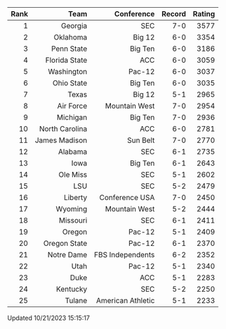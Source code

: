 | Rank  | Team                 | Conference           | Record   | Rating |
| ---:  | ---:                 | ---:                 | ---:     | ---:   |
| 1     | Georgia              | SEC                  | 7-0      | 3577   |
| 2     | Oklahoma             | Big 12               | 6-0      | 3354   |
| 3     | Penn State           | Big Ten              | 6-0      | 3186   |
| 4     | Florida State        | ACC                  | 6-0      | 3059   |
| 5     | Washington           | Pac-12               | 6-0      | 3037   |
| 6     | Ohio State           | Big Ten              | 6-0      | 3035   |
| 7     | Texas                | Big 12               | 5-1      | 2965   |
| 8     | Air Force            | Mountain West        | 7-0      | 2954   |
| 9     | Michigan             | Big Ten              | 7-0      | 2936   |
| 10    | North Carolina       | ACC                  | 6-0      | 2781   |
| 11    | James Madison        | Sun Belt             | 7-0      | 2770   |
| 12    | Alabama              | SEC                  | 6-1      | 2735   |
| 13    | Iowa                 | Big Ten              | 6-1      | 2643   |
| 14    | Ole Miss             | SEC                  | 5-1      | 2602   |
| 15    | LSU                  | SEC                  | 5-2      | 2479   |
| 16    | Liberty              | Conference USA       | 7-0      | 2450   |
| 17    | Wyoming              | Mountain West        | 5-2      | 2444   |
| 18    | Missouri             | SEC                  | 6-1      | 2411   |
| 19    | Oregon               | Pac-12               | 5-1      | 2409   |
| 20    | Oregon State         | Pac-12               | 6-1      | 2370   |
| 21    | Notre Dame           | FBS Independents     | 6-2      | 2352   |
| 22    | Utah                 | Pac-12               | 5-1      | 2340   |
| 23    | Duke                 | ACC                  | 5-1      | 2283   |
| 24    | Kentucky             | SEC                  | 5-2      | 2250   |
| 25    | Tulane               | American Athletic    | 5-1      | 2233   |

Updated 10/21/2023 15:15:17
